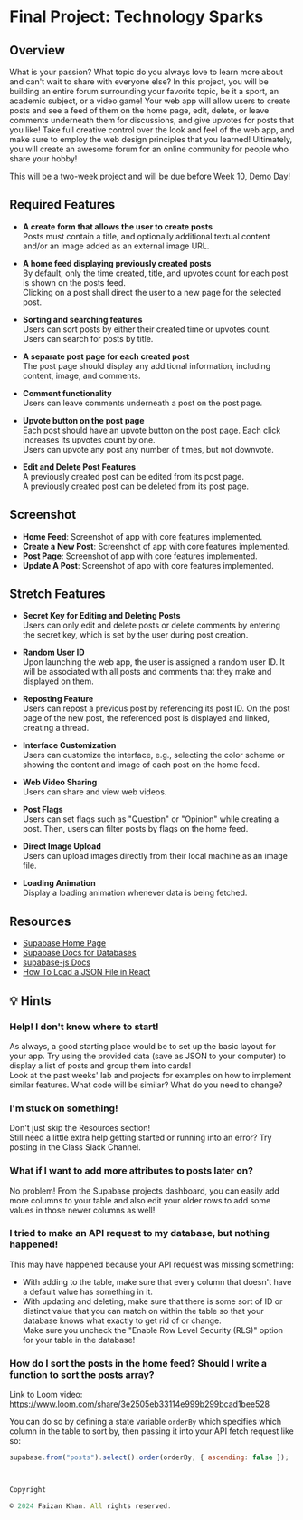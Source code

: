 # Final Project: Technology Sparks

## Overview

What is your passion? What topic do you always love to learn more about and can't wait to share with everyone else? In this project, you will be building an entire forum surrounding your favorite topic, be it a sport, an academic subject, or a video game! Your web app will allow users to create posts and see a feed of them on the home page, edit, delete, or leave comments underneath them for discussions, and give upvotes for posts that you like! Take full creative control over the look and feel of the web app, and make sure to employ the web design principles that you learned! Ultimately, you will create an awesome forum for an online community for people who share your hobby!

This will be a two-week project and will be due before Week 10, Demo Day!

## Required Features

- **A create form that allows the user to create posts**  
  Posts must contain a title, and optionally additional textual content and/or an image added as an external image URL.

- **A home feed displaying previously created posts**  
  By default, only the time created, title, and upvotes count for each post is shown on the posts feed.  
  Clicking on a post shall direct the user to a new page for the selected post.

- **Sorting and searching features**  
  Users can sort posts by either their created time or upvotes count.  
  Users can search for posts by title.

- **A separate post page for each created post**  
  The post page should display any additional information, including content, image, and comments.

- **Comment functionality**  
  Users can leave comments underneath a post on the post page.

- **Upvote button on the post page**  
  Each post should have an upvote button on the post page. Each click increases its upvotes count by one.  
  Users can upvote any post any number of times, but not downvote.

- **Edit and Delete Post Features**  
  A previously created post can be edited from its post page.  
  A previously created post can be deleted from its post page.

## Screenshot

- **Home Feed**: Screenshot of app with core features implemented.
- **Create a New Post**: Screenshot of app with core features implemented.
- **Post Page**: Screenshot of app with core features implemented.
- **Update A Post**: Screenshot of app with core features implemented.

## Stretch Features

- **Secret Key for Editing and Deleting Posts**  
  Users can only edit and delete posts or delete comments by entering the secret key, which is set by the user during post creation.

- **Random User ID**  
  Upon launching the web app, the user is assigned a random user ID. It will be associated with all posts and comments that they make and displayed on them.

- **Reposting Feature**  
  Users can repost a previous post by referencing its post ID. On the post page of the new post, the referenced post is displayed and linked, creating a thread.

- **Interface Customization**  
  Users can customize the interface, e.g., selecting the color scheme or showing the content and image of each post on the home feed.

- **Web Video Sharing**  
  Users can share and view web videos.

- **Post Flags**  
  Users can set flags such as "Question" or "Opinion" while creating a post. Then, users can filter posts by flags on the home feed.

- **Direct Image Upload**  
  Users can upload images directly from their local machine as an image file.

- **Loading Animation**  
  Display a loading animation whenever data is being fetched.

## Resources

- [Supabase Home Page](https://supabase.io)
- [Supabase Docs for Databases](https://supabase.io/docs/guides/database)
- [supabase-js Docs](https://supabase.io/docs/reference/javascript)
- [How To Load a JSON File in React](https://reactjs.org/docs/importing-and-exporting-components.html)

## 💡 Hints

### Help! I don't know where to start!

As always, a good starting place would be to set up the basic layout for your app. Try using the provided data (save as JSON to your computer) to display a list of posts and group them into cards!  
Look at the past weeks' lab and projects for examples on how to implement similar features. What code will be similar? What do you need to change?

### I'm stuck on something!

Don't just skip the Resources section!  
Still need a little extra help getting started or running into an error? Try posting in the Class Slack Channel.

### What if I want to add more attributes to posts later on?

No problem! From the Supabase projects dashboard, you can easily add more columns to your table and also edit your older rows to add some values in those newer columns as well!

### I tried to make an API request to my database, but nothing happened!

This may have happened because your API request was missing something:
- With adding to the table, make sure that every column that doesn't have a default value has something in it.
- With updating and deleting, make sure that there is some sort of ID or distinct value that you can match on within the table so that your database knows what exactly to get rid of or change.  
Make sure you uncheck the "Enable Row Level Security (RLS)" option for your table in the database!

### How do I sort the posts in the home feed? Should I write a function to sort the posts array?

Link to Loom video: https://www.loom.com/share/3e2505eb33114e999b299bcad1bee528

You can do so by defining a state variable `orderBy` which specifies which column in the table to sort by, then passing it into your API fetch request like so:
```javascript
supabase.from("posts").select().order(orderBy, { ascending: false });



Copyright

© 2024 Faizan Khan. All rights reserved.
